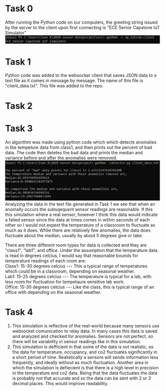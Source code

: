 # Task 0
After running the Python code on our computers, the greeting string issued by the server to the client upon first connecting is "ECE Senior Capstone IoT Simulator"
![](images/Task0image.PNG)

# Task 1
Python code was added to the websocker client that saves JSON data to a text file as it comes in message by message. The name of this file is "client_data.txt". This file was added to the repo.
# Task 2
# Task 3
An algorithm was made using python code which which detects anomalies in tbe tempeture data from class1, and then prints out the percent of bad data. The code then deletes the bad data and prints the median and variance before and after the anomalies were removed.
![](images/Task3image.PNG)
Analyzing the data in the text file generated in Task 1 we see that when an anomally occurs the subsqequent sensor readings are reasonable. If this this simulation where a real sensor, however I think this data would indicate a failed sensor since the data at times comes in within seconds of each other so I would not expext the temperature of a classroom to fluctuate as much as it does. While there are relatively few anomalies, the data does fluctuate about the median, usually by about 5 degrees give or take.

There are three different room types for data is collected and they are "class1", "lab1", and office. Under the assumption that the temperature data is read in degrees celcius, I would say that reasonable bounds for temperature readings of each room are:        
Class1: 15-30 degrees celcius     ---    This a typical range of temperatures which could be in a classroom, depending on seasonal weather.   
Lab1: 15-25 degrees celcius       ---    The temperature  is typical for a lab, with less room for fluctuation for tempetaure sensitive lab work.   
Office: 15-30 degrees celcius     ---    Like the class, this is typical range of an office with depending on the seasonal weather.
# Task 4
1. This simulation is reflective of the real-world because many sensors use websocket comunication to relay data. In many cases this data is saved and analyzed and checked for anomalies. Sensors are not perfect, so there will be variability in sensor readings like in this simulation.
2. This simulation is defficient in that some of the data is not realistic, as the data for temperature, occupancy, and co2 fluctuates significantly in a short period of time. Realistically a sensore will sends information less frequently, and ideally without as much fluctuation. Another area in which the simulation is defiecient is that there is a high level in precision in the temperature and co2 data. Being that the data fluctuates the data is probably not that accurate and so the data can be sent with 2 or 3 decimal places. This would improve readability.
